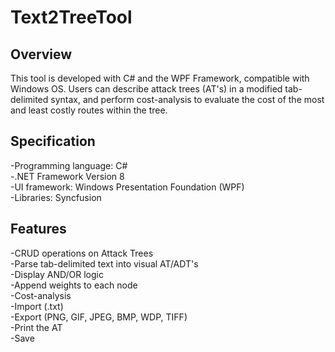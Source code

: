 # Text2TreeTool

## Overview

This tool is developed with C# and the WPF Framework, compatible with Windows OS. Users can describe attack trees (AT's) in a modified tab-delimited syntax, and perform cost-analysis to evaluate the cost of the most and least costly routes within the tree.

## Specification
-Programming language: C#\
-.NET Framework Version 8 \
-UI framework: Windows Presentation Foundation (WPF)\
-Libraries: Syncfusion


## Features
-CRUD operations on Attack Trees \
-Parse tab-delimited text into visual AT/ADT's\
-Display AND/OR logic\
-Append weights to each node \
-Cost-analysis\
-Import (.txt)\
-Export (PNG, GIF, JPEG, BMP, WDP, TIFF)\
-Print the AT\
-Save
